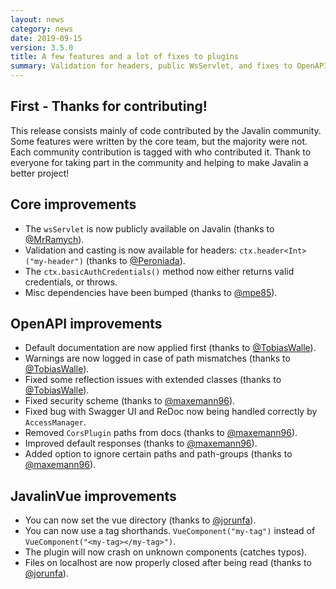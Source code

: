 ```yaml
---
layout: news
category: news
date: 2019-09-15
version: 3.5.0
title: A few features and a lot of fixes to plugins
summary: Validation for headers, public WsServlet, and fixes to OpenAPI and JavalinVue.
---
```


## First - Thanks for contributing!

This release consists mainly of code contributed by the Javalin community.
Some features were written by the core team, but the majority were not. Each community contribution is tagged with who contributed it.
Thank to everyone for taking part in the community and helping to make Javalin a better project!

## Core improvements
* The `wsServlet` is now publicly available on Javalin (thanks to [@MrRamych](https://github.com/MrRamych)).
* Validation and casting is now available for headers: `ctx.header<Int>("my-header")` (thanks to [@Peroniada](https://github.com/Peroniada)).
* The `ctx.basicAuthCredentials()` method now either returns valid credentials, or throws.
* Misc dependencies have been bumped (thanks to [@mpe85](https://github.com/mpe85)).

## OpenAPI improvements
* Default documentation are now applied first (thanks to [@TobiasWalle](https://github.com/TobiasWalle)).
* Warnings are now logged in case of path mismatches (thanks to [@TobiasWalle](https://github.com/TobiasWalle)).
* Fixed some reflection issues with extended classes (thanks to [@TobiasWalle](https://github.com/TobiasWalle)).
* Fixed security scheme (thanks to [@maxemann96](https://github.com/maxemann96)).
* Fixed bug with Swagger UI and ReDoc now being handled correctly by `AccessManager`.
* Removed `CorsPlugin` paths from docs (thanks to [@maxemann96](https://github.com/maxemann96)).
* Improved default responses (thanks to [@maxemann96](https://github.com/maxemann96)).
* Added option to ignore certain paths and path-groups (thanks to [@maxemann96](https://github.com/maxemann96)).

## JavalinVue improvements
* You can now set the vue directory (thanks to [@jorunfa](https://github.com/jorunfa)).
* You can now use a tag shorthands. `VueComponent("my-tag")` instead of `VueComponent("<my-tag></my-tag>")`.
* The plugin will now crash on unknown components (catches typos).
* Files on localhost are now properly closed after being read (thanks to [@jorunfa](https://github.com/jorunfa)).
